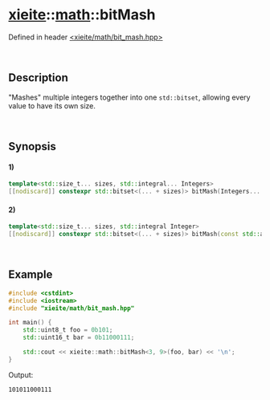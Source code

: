 # [xieite](../../xieite.md)\:\:[math](../../math.md)\:\:bitMash
Defined in header [<xieite/math/bit_mash.hpp>](../../../include/xieite/math/bit_mash.hpp)

&nbsp;

## Description
"Mashes" multiple integers together into one `std::bitset`, allowing every value to have its own size.

&nbsp;

## Synopsis
#### 1)
```cpp
template<std::size_t... sizes, std::integral... Integers>
[[nodiscard]] constexpr std::bitset<(... + sizes)> bitMash(Integers... values) noexcept;
```
#### 2)
```cpp
template<std::size_t... sizes, std::integral Integer>
[[nodiscard]] constexpr std::bitset<(... + sizes)> bitMash(const std::array<Integer, sizeof...(sizes)>& values) noexcept;
```

&nbsp;

## Example
```cpp
#include <cstdint>
#include <iostream>
#include "xieite/math/bit_mash.hpp"

int main() {
    std::uint8_t foo = 0b101;
    std::uint16_t bar = 0b11000111;

    std::cout << xieite::math::bitMash<3, 9>(foo, bar) << '\n';
}
```
Output:
```
101011000111
```
